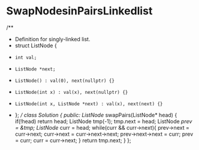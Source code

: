 # SwapNodesinPairsLinkedlist
/**
 * Definition for singly-linked list.
 * struct ListNode {
 *     int val;
 *     ListNode *next;
 *     ListNode() : val(0), next(nullptr) {}
 *     ListNode(int x) : val(x), next(nullptr) {}
 *     ListNode(int x, ListNode *next) : val(x), next(next) {}
 * };
 */
class Solution {
public:
    ListNode* swapPairs(ListNode* head) {
        if(!head) return head;
        ListNode tmp(-1);
        tmp.next = head;
        ListNode *prev = &tmp;
        ListNode* curr = head;
        while(curr && curr->next){
            prev->next = curr->next;
            curr->next = curr->next->next;
            prev->next->next = curr;
            prev = curr;
            curr = curr->next;
        }
        return tmp.next;
    }
};
